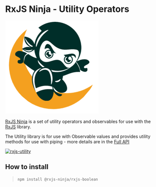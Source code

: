 # RxJS Ninja - Utility Operators

![The RXJS Ninja Logo](https://raw.githubusercontent.com/rxjs-ninja/rxjs-ninja/master/assets/logo.png)

[RxJS Ninja](http://rxjs.ninja) is a set of utility operators and observables for use with the [RxJS](https://rxjs.dev) library.

The Utility library is for use with Observable values and provides utility methods for use with piping - more details are in the [Full API](https://rxjs.ninja/modules/utility.html)

[![rxjs-utility](https://img.shields.io/npm/v/@rxjs-ninja/rxjs-utility?label=rxjs-utility)](https://www.npmjs.com/package/@rxjs-ninja/rxjs-utility)

## How to install

> `npm install @rxjs-ninja/rxjs-boolean`
